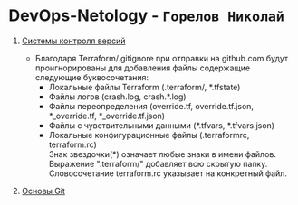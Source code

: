 # DevOps-Netology - `Горелов Николай`


1. [Системы контроля версий](https://github.com/gorelovniko/devops-netology/blob/main/GIT-01.Системы%20контроля%20версий/Системы%20контроля%20версий.md)
   * Благодаря Terraform/.gitignore при отправки на github.com будут проигнорированы для добавления файлы содержащие следующие буквосочетания:
     - Локальные файлы Terraform (.terraform/, *.tfstate)
     - Файлы логов (crash.log, crash.*.log)
     - Файлы переопределения (override.tf, override.tf.json, *_override.tf, *_override.tf.json)
     - Файлы с чувствительными данными (*.tfvars, *.tfvars.json)
     - Локальные конфигурационные файлы (.terraformrc, terraform.rc)  
     Знак звездочки(*) означает любые знаки в имени файлов. Выражение ".terraform/" добавляет всю скрытую папку. Словосочетание terraform.rc указывает на конкретный файл.

2. [Основы Git]()